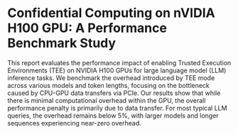 # Confidential Computing on nVIDIA H100 GPU: A Performance Benchmark Study

This report evaluates the performance impact of enabling Trusted Execution Environments (TEE) on NVIDIA H100 GPUs for large language model (LLM) inference tasks. We benchmark the overhead introduced by TEE mode across various models and token lengths, focusing on the bottleneck caused by CPU-GPU data transfers via PCIe. Our results show that while there is minimal computational overhead within the GPU, the overall performance penalty is primarily due to data transfer. For most typical LLM queries, the overhead remains below 5%, with larger models and longer sequences experiencing near-zero overhead.

